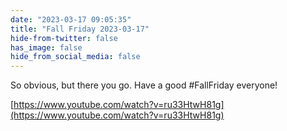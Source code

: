 ```yaml
---
date: "2023-03-17 09:05:35"
title: "Fall Friday 2023-03-17"
hide-from-twitter: false
has_image: false
hide_from_social_media: false
---
```


So obvious, but there you go. Have a good #FallFriday everyone!

[https://www.youtube.com/watch?v=ru33HtwH81g](https://www.youtube.com/watch?v=ru33HtwH81g)
